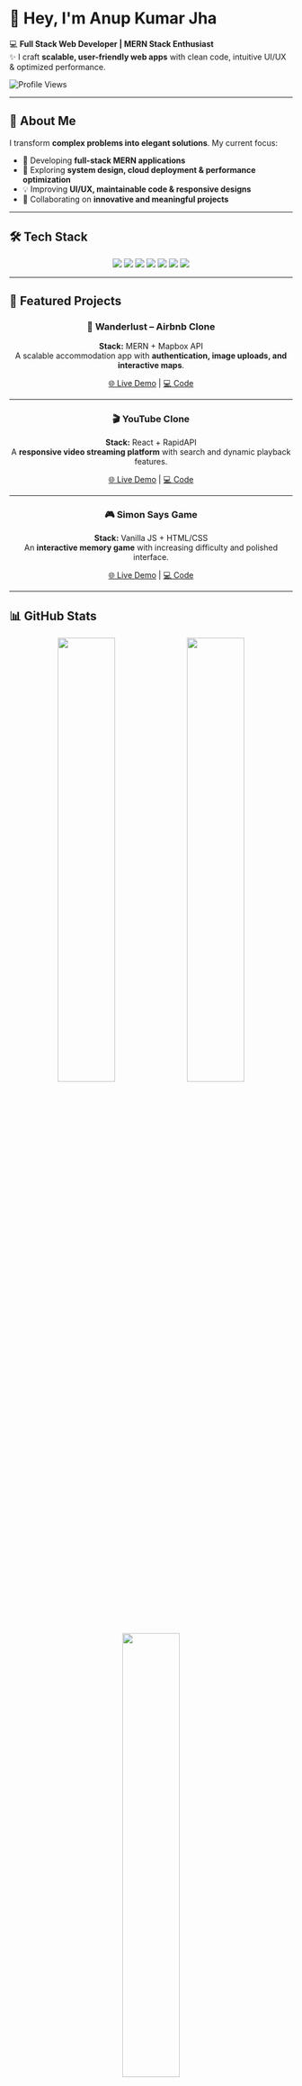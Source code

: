 # 👋 Hey, I'm Anup Kumar Jha  

💻 **Full Stack Web Developer | MERN Stack Enthusiast**  
✨ I craft **scalable, user-friendly web apps** with clean code, intuitive UI/UX & optimized performance.  

![Profile Views](https://komarev.com/ghpvc/?username=anup-jha26&color=blue)  

---

## 🚀 About Me
I transform **complex problems into elegant solutions**. My current focus:

- 🔭 Developing **full-stack MERN applications**  
- 🌱 Exploring **system design, cloud deployment & performance optimization**  
- 💡 Improving **UI/UX, maintainable code & responsive designs**  
- 🤝 Collaborating on **innovative and meaningful projects**  

---

## 🛠 Tech Stack

<p align="center">
  <!-- Frontend -->
  <img src="https://img.shields.io/badge/React-61DAFB?style=for-the-badge&logo=react&logoColor=white" /> 
  <img src="https://img.shields.io/badge/TailwindCSS-38B2AC?style=for-the-badge&logo=tailwind-css&logoColor=white" />
  
  <!-- Backend -->
  <img src="https://img.shields.io/badge/Node.js-339933?style=for-the-badge&logo=node.js&logoColor=white" /> 
  <img src="https://img.shields.io/badge/Express.js-000000?style=for-the-badge&logo=express&logoColor=white" />
  
  <!-- Database -->
  <img src="https://img.shields.io/badge/MongoDB-47A248?style=for-the-badge&logo=mongodb&logoColor=white" /> 
  
  <!-- Languages -->
  <img src="https://img.shields.io/badge/JavaScript-F7DF1E?style=for-the-badge&logo=javascript&logoColor=black" /> 
  <img src="https://img.shields.io/badge/TypeScript-3178C6?style=for-the-badge&logo=typescript&logoColor=white" />
</p>

---

## 🌟 Featured Projects

<div align="center">

### 🏡 Wanderlust – Airbnb Clone
**Stack:** MERN + Mapbox API  
A scalable accommodation app with **authentication, image uploads, and interactive maps**.  

[🌐 Live Demo](https://wanderlust-5w8k.onrender.com/listings) | [💻 Code](https://github.com/anup-jha26/Wanderlust)

---

### 🎬 YouTube Clone
**Stack:** React + RapidAPI  
A **responsive video streaming platform** with search and dynamic playback features.  

[🌐 Live Demo](https://youtube-clone26.netlify.app/) | [💻 Code](https://github.com/anup-jha26/youtube-clone)

---

### 🎮 Simon Says Game
**Stack:** Vanilla JS + HTML/CSS  
An **interactive memory game** with increasing difficulty and polished interface.  

[🌐 Live Demo](https://simon-says-game26.netlify.app/) | [💻 Code](https://github.com/anup-jha26/simon-game)

</div>

---

## 📊 GitHub Stats

<p align="center">
  <img src="https://github-readme-stats.vercel.app/api?username=anup-jha26&show_icons=true&theme=tokyonight" width="45%" />
  <img src="https://github-readme-streak-stats.herokuapp.com/?user=anup-jha26&theme=tokyonight" width="45%" />
</p>

<p align="center">
  <img src="https://github-readme-stats.vercel.app/api/top-langs/?username=anup-jha26&layout=compact&theme=tokyonight" width="45%" />
</p>

---

## 📫 Let's Connect

<p align="center">
  🌐 <a href="https://anup-portfolio26.netlify.app/">Portfolio</a> | 💼 <a href="https://www.linkedin.com/in/anupjha26">LinkedIn</a> | 💻 <a href="https://github.com/anup-jha26">GitHub</a> | 📧 aniljha1076@gmail.com
</p>
